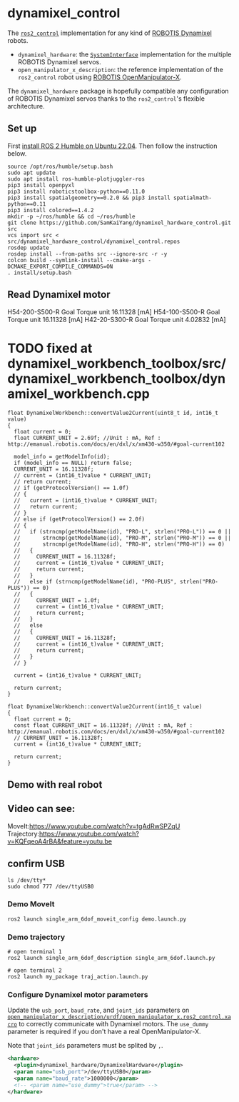 # dynamixel_control

The [`ros2_control`](https://github.com/ros-controls/ros2_control) implementation for any kind of [ROBOTIS Dynamixel](https://emanual.robotis.com/docs/en/dxl/) robots.

- `dynamixel_hardware`: the [`SystemInterface`](https://github.com/ros-controls/ros2_control/blob/master/hardware_interface/include/hardware_interface/system_interface.hpp) implementation for the multiple ROBOTIS Dynamixel servos.
- `open_manipulator_x_description`: the reference implementation of the `ros2_control` robot using [ROBOTIS OpenManipulator-X](https://emanual.robotis.com/docs/en/platform/openmanipulator_x/overview/).

The `dynamixel_hardware` package is hopefully compatible any configuration of ROBOTIS Dynamixel servos thanks to the `ros2_control`'s flexible architecture.

## Set up

First [install ROS 2 Humble on Ubuntu 22.04](http://docs.ros.org/en/humble/Installation/Ubuntu-Install-Debians.html). Then follow the instruction below.

```shell
source /opt/ros/humble/setup.bash
sudo apt update
sudo apt install ros-humble-plotjuggler-ros
pip3 install openpyxl
pip3 install roboticstoolbox-python==0.11.0
pip3 install spatialgeometry==0.2.0 && pip3 install spatialmath-python==0.11
pip3 install colored==1.4.2
mkdir -p ~/ros/humble && cd ~/ros/humble
git clone https://github.com/SamKaiYang/dynamixel_hardware_control.git src
vcs import src < src/dynamixel_hardware_control/dynamixel_control.repos
rosdep update
rosdep install --from-paths src --ignore-src -r -y
colcon build --symlink-install --cmake-args -DCMAKE_EXPORT_COMPILE_COMMANDS=ON
. install/setup.bash
```
## Read Dynamixel motor 

H54-200-S500-R Goal Torque unit 16.11328 [mA]
H54-100-S500-R Goal Torque unit 16.11328 [mA]
H42-20-S300-R Goal Torque unit 4.02832 [mA]

# TODO fixed at dynamixel_workbench_toolbox/src/dynamixel_workbench_toolbox/dynamixel_workbench.cpp
```  
float DynamixelWorkbench::convertValue2Current(uint8_t id, int16_t value)
{
  float current = 0;
  float CURRENT_UNIT = 2.69f; //Unit : mA, Ref : http://emanual.robotis.com/docs/en/dxl/x/xm430-w350/#goal-current102

  model_info = getModelInfo(id);
  if (model_info == NULL) return false;
  CURRENT_UNIT = 16.11328f;
  // current = (int16_t)value * CURRENT_UNIT;
  // return current;
  // if (getProtocolVersion() == 1.0f)
  // {
  //   current = (int16_t)value * CURRENT_UNIT;
  //   return current;
  // }
  // else if (getProtocolVersion() == 2.0f)
  // {
  //   if (strncmp(getModelName(id), "PRO-L", strlen("PRO-L")) == 0 ||
  //       strncmp(getModelName(id), "PRO-M", strlen("PRO-M")) == 0 ||
  //       strncmp(getModelName(id), "PRO-H", strlen("PRO-H")) == 0)
  //   {
  //     CURRENT_UNIT = 16.11328f;
  //     current = (int16_t)value * CURRENT_UNIT;
  //     return current;
  //   }
  //   else if (strncmp(getModelName(id), "PRO-PLUS", strlen("PRO-PLUS")) == 0)
  //   {
  //     CURRENT_UNIT = 1.0f;
  //     current = (int16_t)value * CURRENT_UNIT;
  //     return current;
  //   }
  //   else
  //   {
  //     CURRENT_UNIT = 16.11328f;
  //     current = (int16_t)value * CURRENT_UNIT;
  //     return current;
  //   }
  // }

  current = (int16_t)value * CURRENT_UNIT;

  return current;
}

float DynamixelWorkbench::convertValue2Current(int16_t value)
{
  float current = 0;
  const float CURRENT_UNIT = 16.11328f; //Unit : mA, Ref : http://emanual.robotis.com/docs/en/dxl/x/xm430-w350/#goal-current102
  // CURRENT_UNIT = 16.11328f;
  current = (int16_t)value * CURRENT_UNIT;

  return current;
}
```
## Demo with real robot

## Video can see:
MoveIt:https://www.youtube.com/watch?v=tgAdRwSPZqU
Trajectory:https://www.youtube.com/watch?v=KQFqeoA4rBA&feature=youtu.be

## confirm USB
```
ls /dev/tty*
sudo chmod 777 /dev/ttyUSB0
```

### Demo MoveIt 
```
ros2 launch single_arm_6dof_moveit_config demo.launch.py 
```
### Demo trajectory
```
# open terminal 1
ros2 launch single_arm_6dof_description single_arm_6dof.launch.py 

# open terminal 2
ros2 launch my_package traj_action.launch.py 
```
### Configure Dynamixel motor parameters

Update the `usb_port`, `baud_rate`, and `joint_ids` parameters on [`open_manipulator_x_description/urdf/open_manipulator_x.ros2_control.xacro`](https://github.com/youtalk/dynamixel_control/blob/main/open_manipulator_x_description/urdf/open_manipulator_x.ros2_control.xacro#L9-L12) to correctly communicate with Dynamixel motors.
The `use_dummy` parameter is required if you don't have a real OpenManipulator-X.

Note that `joint_ids` parameters must be splited by `,`.

```xml
<hardware>
  <plugin>dynamixel_hardware/DynamixelHardware</plugin>
  <param name="usb_port">/dev/ttyUSB0</param>
  <param name="baud_rate">1000000</param>
  <!-- <param name="use_dummy">true</param> -->
</hardware>
```
